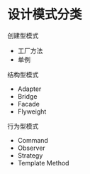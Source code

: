 # 设计模式分类

创建型模式

- 工厂方法
- 单例

结构型模式

- Adapter
- Bridge
- Facade
- Flyweight

行为型模式

- Command
- Observer
- Strategy
- Template Method